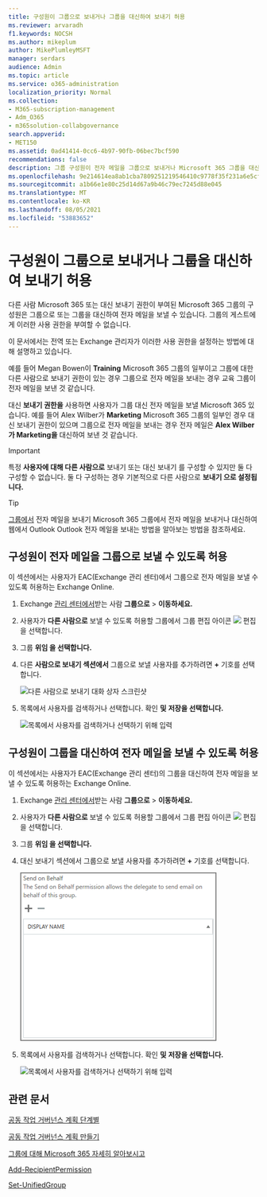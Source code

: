 ```yaml
---
title: 구성원이 그룹으로 보내거나 그룹을 대신하여 보내기 허용
ms.reviewer: arvaradh
f1.keywords: NOCSH
ms.author: mikeplum
author: MikePlumleyMSFT
manager: serdars
audience: Admin
ms.topic: article
ms.service: o365-administration
localization_priority: Normal
ms.collection:
- M365-subscription-management
- Adm_O365
- m365solution-collabgovernance
search.appverid:
- MET150
ms.assetid: 0ad41414-0cc6-4b97-90fb-06bec7bcf590
recommendations: false
description: 그룹 구성원이 전자 메일을 그룹으로 보내거나 Microsoft 365 그룹을 대신하여 전자 메일을 보낼 수 있도록 허용하는 Microsoft 365 있습니다.
ms.openlocfilehash: 9e214614ea8ab1cba7809251219546410c9778f35f231a6e5cf48540251ff8e7
ms.sourcegitcommit: a1b66e1e80c25d14d67a9b46c79ec7245d88e045
ms.translationtype: MT
ms.contentlocale: ko-KR
ms.lasthandoff: 08/05/2021
ms.locfileid: "53883652"
---
```

# <a name="allow-members-to-send-as-or-send-on-behalf-of-a-group"></a>구성원이 그룹으로 보내거나 그룹을 대신하여 보내기 허용

다른 사람 Microsoft 365 또는 대신 보내기 권한이  부여된  Microsoft 365 그룹의 구성원은 그룹으로 또는 그룹을 대신하여 전자 메일을 보낼 수 있습니다. 그룹의 게스트에게 이러한 사용 권한을 부여할 수 없습니다.

이 문서에서는 전역 또는 Exchange 관리자가 이러한 사용 권한을 설정하는 방법에 대해 설명하고 있습니다.
  
예를 들어 Megan Bowen이 **Training** Microsoft 365 그룹의 일부이고  그룹에 대한 다른 사람으로 보내기 권한이 있는 경우 그룹으로 전자  메일을 보내는 경우 교육 그룹이 전자 메일을 보낸 것 같습니다. 
  
대신 **보내기 권한을** 사용하면 사용자가 그룹 대신 전자 메일을 보낼 Microsoft 365 있습니다. 예를 들어 Alex Wilber가 **Marketing** Microsoft 365 그룹의 일부인 경우  대신 보내기 권한이 있으며 그룹으로 전자 메일을 보내는 경우 전자 메일은 **Alex Wilber가 Marketing을** 대신하여 보낸 것 같습니다.

> [!IMPORTANT]
> 특정 **사용자에 대해 다른 사람으로** 보내기 또는 대신 보내기 를 구성할 수 있지만 둘 다 구성할 수 없습니다.  둘 다 구성하는 경우 기본적으로 다른 사람으로 **보내기 으로 설정됩니다.**

> [!TIP]
> [그룹에서](https://support.microsoft.com/office/0f4964af-aec6-484b-a65c-0434df8cdb6b) 전자 메일을 보내기 Microsoft 365 그룹에서 전자 메일을 보내거나 대신하여 웹에서 Outlook Outlook 전자 메일을 보내는 방법을 알아보는 방법을 참조하세요.
    
## <a name="allow-members-to-send-email-as-a-group"></a>구성원이 전자 메일을 그룹으로 보낼 수 있도록 허용

이 섹션에서는 사용자가 EAC(Exchange 관리 센터)에서 그룹으로 전자 메일을 보낼 수 있도록 허용하는 Exchange Online. [](https://go.microsoft.com/fwlink/p/?linkid=2059104)
  
1. Exchange <a href="https://go.microsoft.com/fwlink/p/?linkid=2059104" target="_blank">관리 센터에서</a>받는 사람 **그룹으로** \> **이동하세요.**
    
2. 사용자가 **다른 사람으로** 보낼 수 있도록 허용할 그룹에서 그룹 편집 아이콘 ![ ](../media/0cfcb590-dc51-4b4f-9276-bb2ce300d87e.png) 편집을 선택합니다.   
    
3. 그룹 **위임 을 선택합니다.**
    
4. 다른 **사람으로 보내기 섹션에서** 그룹으로 보낼 사용자를 추가하려면 **+** 기호를 선택합니다. 
    
    ![다른 사람으로 보내기 대화 상자 스크린샷](../media/1df167f6-1eff-4f98-9ecd-4230fab46557.png)
  
5. 목록에서 사용자를 검색하거나 선택합니다. 확인 **및** **저장을 선택합니다.**
    
    ![목록에서 사용자를 검색하거나 선택하기 위해 입력](../media/522919cf-664c-4a25-8076-c51c8c9fbe43.png)
  
## <a name="allow-members-to-send-email-on-behalf-of-a-group"></a>구성원이 그룹을 대신하여 전자 메일을 보낼 수 있도록 허용

이 섹션에서는 사용자가 EAC(Exchange 관리 센터)의 그룹을 대신하여 전자 메일을 보낼 수 있도록 허용하는 Exchange Online.
  
1. Exchange <a href="https://go.microsoft.com/fwlink/p/?linkid=2059104" target="_blank">관리 센터에서</a>받는 사람 **그룹으로** \> **이동하세요.**
    
2. 사용자가 **다른 사람으로** 보낼 수 있도록 허용할 그룹에서 그룹 편집 아이콘 ![ ](../media/0cfcb590-dc51-4b4f-9276-bb2ce300d87e.png) 편집을 선택합니다. 
    
3. 그룹 **위임 을 선택합니다.**
    
4. 대신 보내기 섹션에서 그룹으로 보낼 사용자를 추가하려면 **+** 기호를 선택합니다. 
    
    ![대화 상자 대신 보내기 스크린샷](../media/2bae0579-8907-4d6b-8920-ddd6555897b4.png)
  
5. 목록에서 사용자를 검색하거나 선택합니다. 확인 **및** **저장을 선택합니다.**
    
    ![목록에서 사용자를 검색하거나 선택하기 위해 입력](../media/522919cf-664c-4a25-8076-c51c8c9fbe43.png)

## <a name="related-articles"></a>관련 문서

[공동 작업 거버넌스 계획 단계별](collaboration-governance-overview.md#collaboration-governance-planning-step-by-step)

[공동 작업 거버넌스 계획 만들기](collaboration-governance-first.md)

[그룹에 대해 Microsoft 365 자세히 알아보시고](https://support.microsoft.com/office/b565caa1-5c40-40ef-9915-60fdb2d97fa2)

[Add-RecipientPermission](/powershell/module/exchange/add-recipientpermission)

[Set-UnifiedGroup](/powershell/module/exchange/set-unifiedgroup)